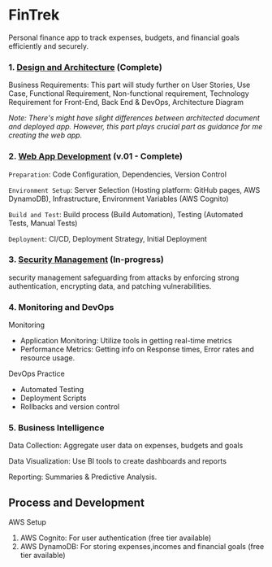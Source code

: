 # FinTrek

Personal finance app to track expenses, budgets, and financial goals efficiently and securely.

<!-- `Technologies Used`: HTML, CSS, JavaScript for front-end; Backend technologies (Node.js & Python); Database (MySQL); Authentication methods; Monitoring tools (Prometheus); BI tools (Power BI).-->

<!--
| Part | Description | Status |
|:----:|:------------|:------:|
|[**Part 1**](Planning&Initiation/PlanningAndInitiation.md)|**Planning and Initiation**|✓ Complete|
|**Part 2**|**Project Execution**|In-progress|
|[*Part 2.1*](LayoutArchitecture/FintrekLayoutArchitecture.md)|Layout Architecture|✓ Complete|
|[*Part 2.2*](#application-design)|Application Design|T.B.C|
|[*Part 2.3*](#development)|Development|T.B.C|
|[*Part 2.4*](#testing)|Testing|T.B.C|
|[*Part 2.5*](#deployment)|Deployment|T.B.C|
|[*Part 2.6*](#security-enhancement)|Security Enhancement Projects|T.B.C|
|[*Part 2.7*](#database-migration)|Database Migration Project|T.B.C|
|[*Part 2.8*](#disaster-recovery)|Disaster Recovery Implementation|T.B.C|
|[*Part 2.9*](#performance-tuning)|Performance Tuning Initiative|T.B.C|
|[*Part 2.10*](#real-time-analytics)|Real-Time Analytics Implementation|T.B.C|
|[*Part 2.11*](#interactive-data-dashboard)|Interactive Data Dashboard|T.B.C|
|[*Part 2.12*](#exploratory-data-analysis)|Exploratory Data Analysis|T.B.C|
|[*Part 2.13*](#predictive-modeling)|Predictive Modeling|T.B.C|
|[*Part 2.14*](#sentiment-analysis)|Sentiment Analysis of Application Data|T.B.C|
|[*Part 2.15*](#market-basket-analysis)|Market Basket Analysis|T.B.C|
|[*Part 2.16*](#powerbi-dashboard)|PowerBI Dashboard|T.B.C|
|[**Part 3**](ProjectClosure/ProjectClosure.md)|**Project Closure** |T.B.C|
-->

### 1. [Design and Architecture](./LayoutArchitecture/FintrekLayoutArchitecture.md) (Complete)

Business Requirements: This part will study further on User Stories, Use Case, Functional Requirement, Non-functional requirement, Technology Requirement for Front-End, Back End & DevOps, Architecture Diagram

*Note: There's might have slight differences between architected document and deployed app. However, this part plays crucial part as guidance for me creating the web app.* 

### 2. [Web App Development](https://lokmanTech.github.io/FinTrek) (v.01 - Complete)

`Preparation`: Code Configuration, Dependencies, Version Control

`Environment Setup`: Server Selection (Hosting platform: GitHub pages, AWS DynamoDB), Infrastructure, Environment Variables (AWS Cognito)

`Build and Test`: Build process (Build Automation), Testing (Automated Tests, Manual Tests)

`Deployment`: CI/CD, Deployment Strategy, Initial Deployment

### 3. [Security Management](./securityManagement.md) (In-progress)

security management safeguarding from attacks by enforcing strong authentication, encrypting data, and patching vulnerabilities.
   
### 4. Monitoring and DevOps

Monitoring
- Application Monitoring: Utilize tools in getting real-time metrics
- Performance Metrics: Getting info on Response times, Error rates and resource usage.

DevOps Practice
- Automated Testing
- Deployment Scripts
- Rollbacks and version control

### 5. Business Intelligence

Data Collection: Aggregate user data on expenses, budgets and goals

Data Visualization: Use BI tools to create dashboards and reports

Reporting: Summaries & Predictive Analysis.

## Process and Development

AWS Setup
1. AWS Cognito: For user authentication (free tier available)
2. AWS DynamoDB: For storing expenses,incomes and financial goals (free tier available)

